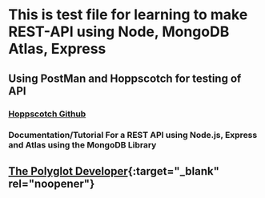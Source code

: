 # This is test file for learning to make **REST-API** using **Node**, **MongoDB Atlas**, **Express**
## Using PostMan and Hoppscotch for testing of API
### [Hoppscotch Github](https://github.com/hoppscotch/hoppscotch)
### Documentation/Tutorial For a REST API using **Node.js**, **Express** and **Atlas** using the **MongoDB** Library
## [The Polyglot Developer](https://www.thepolyglotdeveloper.com/2018/09/developing-restful-api-nodejs-mongodb-atlas/){:target="_blank" rel="noopener"}
